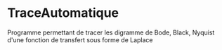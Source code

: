 # TraceAutomatique
Programme permettant de tracer les digramme de Bode, Black, Nyquist d'une fonction de transfert sous forme de Laplace
